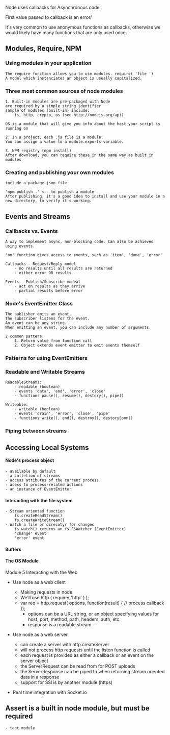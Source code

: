 Node uses callbacks for Asynchronous code.

First value passed to callback is an error/

It's very common to use anonymous functions as callbacks, otherwise we would likely have many functions that are only used once.


## Modules, Require, NPM

### Using modules in your application
	The require function allows you to use modules. require( 'file ')
	A model which instanciates an object is usually capitalized.

### Three most common sources of node modules
	1. Built-in modules are pre-packaged with Node
	are required by a simple string identifier
	sample of modules (built-in) include:
		fs, http, crypto, os (see http://nodejs.org/api)

	OS is a module that will give you info about the host your script is running on

	2. In a project, each .js file is a module. 
	You can assign a value to a module.exports variable.

	3. NPM registry (npm install)
	After download, you can require these in the same way as built in modules


### Creating and publishing your own modules

	include a package.json file

	'npm publish .' <-- to publish a module
	After publishing, it's a good idea to install and use your module in a new directory, to verify it's working. 

## Events and Streams

### Callbacks vs. Events
	A way to implement async, non-blocking code. Can also be achieved using events.

	'on' function gives access to events, such as 'item', 'done', 'error'

	Callbacks - Request/Reply model
		- no results until all results are returned
		- either error OR results

	Events - Publish/Subscribe modeal
		- act on results as they arrive
		- partial results before error

### Node's EventEmitter Class
	The publisher emits an event.
	The subscriber listens for the event.
	An event can be any string.
	When emitting an event, you can include any number of arguments.

	2 common patters:
		1. Return value from function call
		2. Object extends event emitter to emit events themself




### Patterns for using EventEmitters
### Readable and Writable Streams

	ReadableStreams:
		- readable (boolean)
		- events 'data', 'end', 'error', 'close'
		- functions pause(), resume(), destory(), pipe()

	Writeable:
		- writable (boolean)
		- events 'drain', 'error', 'close', 'pipe'
		- functions write(), end(), destroy(), destorySoon()

### Piping between streams

## Accessing Local Systems
#### Node's process object
	- available by default
	- a colletion of streams
	- access attibutes of the current process
	- acess to process-related actions
	- an instance of EventEmitter


#### Interacting with the file system
	- Stream oriented function
		fs.createReadStream()
		fs.createWriteStream()
	- Watch a file or direcotyr for changes
		fs.watch() returns an fs.FSWatcher (EventEmitter)
		'change' event
		'error' event

		
#### Buffers
#### The OS Module

Module 5 Interacting with the Web
- Use node as a web client
	- Making requests in node
	- We'll use http ( require( 'http' ) );
	- var req = http.request( options, function(result) {
		// process callback
	});
		- options can be a URL string, or an object specifying values for host, port, method, path, headers, auth, etc.
		- response is a readable stream


- Use node as a web server
	- can create a server with http.createServer
	- will not process http requests until the listen function is called
	- each request is provided as either a callback or an event on the server object
	- the ServerRequest can be read from for POST uploads
	- the ServerResponse can be piped to when returning stream oriented data in a response
	- support for SSl is by another module (https)
- Real time integration with Socket.io


## Assert is a built in node module, but must be required
	- test module